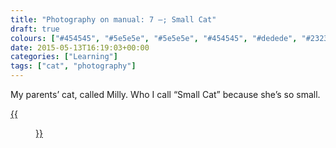 ```yaml
---
title: "Photography on manual: 7 –; Small Cat"
draft: true
colours: ["#454545", "#5e5e5e", "#5e5e5e", "#454545", "#dedede", "#232323", "#dedede"]
date: 2015-05-13T16:19:03+00:00
categories: ["Learning"]
tags: ["cat", "photography"]
---
```


My parents’ cat, called Milly. Who I call “Small Cat” because she’s so small.

[{{<figure class="wp-caption aligncenter size-full wp-image-4684" src="/images/2015/05/DSCF4326-small.jpg" alt="Small grey and brown tabby/tortoiseshell cat lying on grass in the garden" width="1500" height="1000" caption="**Small Cat.** I edited out the wonky lamp in the background because it was distracting. I also muted the grass and plants so her scary green eyes would be more noticeable.">}}](/images/2015/05/DSCF4326-small.jpg)
